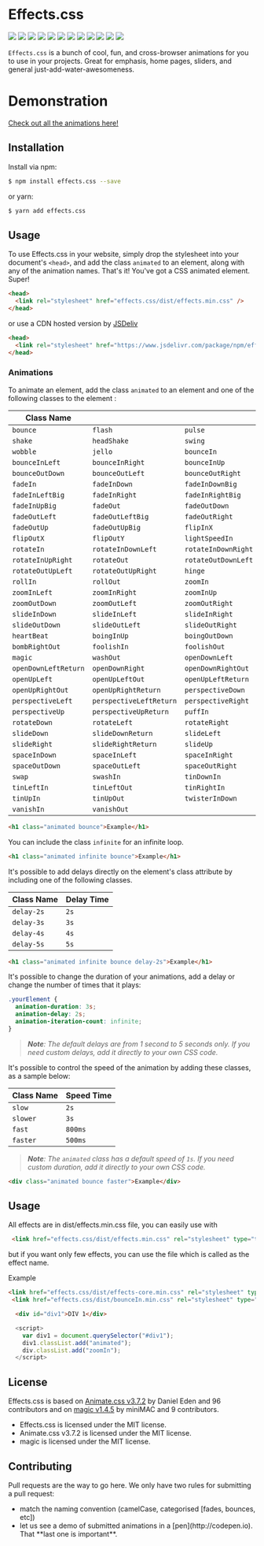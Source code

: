 # Effects.css 

<div style="display:inline">
    <a target="_blank" title="build" href="https://travis-ci.org/Sylvain59650/effects.css"><img src="https://travis-ci.org/Sylvain59650/effects.css.png?branch=master" /></a>
    <a target="_blank" title="version" href="https://www.npmjs.com/package/effects.css"><img src="https://img.shields.io/npm/v/effects.css.svg" /></a>
    <a target="_blank" title="package" href="https://github.com/Sylvain59650/effects.css"><img src="https://img.shields.io/github/package-json/v/Sylvain59650/effects.css.svg" /></a>
    <a target="_blank" title="dependencies" href="https://david-dm.org/Sylvain59650/effects.css"><img src="https://img.shields.io/david/Sylvain59650/effects.css.svg" /></a>
    <a target="_blank" title="dependencies graph" href="http://npm.anvaka.com/#/view/2d/effects.css"><img src="https://img.shields.io/badge/dependencies-graph-blue.svg" /></a>
    <img src="https://img.shields.io/bundlephobia/min/effects.css.svg" />
    <img src="https://img.shields.io/badge/eslint-ok-blue.svg" />
    <a target="_blank" title="tests" href="https://sylvain59650.github.io/effects.css/"><img src="https://img.shields.io/badge/tests-passing-brightgreen.svg" /></a>
    <a target="_blank" title="downloads" href="https://www.jsdelivr.com/package/npm/effects.css"><img src="https://data.jsdelivr.com/v1/package/npm/effects.css/badge" /></a>
    <a target="_blank" title="cdn" href="https://cdn.jsdelivr.net/npm/effects/distrib/effects.min.js"><img src="https://img.shields.io/badge/cdn-jsdeliv-black.svg" /></a>
    <img src="https://img.shields.io/npm/l/effects.css.svg" />
    <img src="https://hits.dwyl.com/Sylvain59650/effects.css.svg" />
  </div>

`Effects.css` is a bunch of cool, fun, and cross-browser animations for you to use in your projects. Great for emphasis, home pages, sliders, and general just-add-water-awesomeness.

# Demonstration

[Check out all the animations here!](https://Sylvain59650.github.io/effects.css/)

## Installation

Install via npm:

```bash
$ npm install effects.css --save
```

or yarn:

```bash
$ yarn add effects.css
```


## Usage

To use Effects.css in your website, simply drop the stylesheet into your document's `<head>`, and add the class `animated` to an element, along with any of the animation names. That's it! You've got a CSS animated element. Super!

```html
<head>
  <link rel="stylesheet" href="effects.css/dist/effects.min.css" />
</head>
```

or use a CDN hosted version by [JSDeliv](https://www.jsdelivr.com/package/npm/effects.css)

```html
<head>
  <link rel="stylesheet" href="https://www.jsdelivr.com/package/npm/effects.css" />
</head>
```


### Animations

To animate an element, add the class `animated` to an element and one of the following classes to the element :

| Class Name           |                        |                     |                         |
| -------------------- | ---------------------- | ------------------- | ----------------------- |
| `bounce`             | `flash`                | `pulse`             | `rubberBand`            |
| `shake`              | `headShake`            | `swing`             | `tada`                  |
| `wobble`             | `jello`                | `bounceIn`          | `bounceInDown`          |
| `bounceInLeft`       | `bounceInRight`        | `bounceInUp`        | `bounceOut`             |
| `bounceOutDown`      | `bounceOutLeft`        | `bounceOutRight`    | `bounceOutUp`           |
| `fadeIn`             | `fadeInDown`           | `fadeInDownBig`     | `fadeInLeft`            |
| `fadeInLeftBig`      | `fadeInRight`          | `fadeInRightBig`    | `fadeInUp`              |
| `fadeInUpBig`        | `fadeOut`              | `fadeOutDown`       | `fadeOutDownBig`        |
| `fadeOutLeft`        | `fadeOutLeftBig`       | `fadeOutRight`      | `fadeOutRightBig`       |
| `fadeOutUp`          | `fadeOutUpBig`         | `flipInX`           | `flipInY`               |
| `flipOutX`           | `flipOutY`             | `lightSpeedIn`      | `lightSpeedOut`         |
| `rotateIn`           | `rotateInDownLeft`     | `rotateInDownRight` | `rotateInUpLeft`        |
| `rotateInUpRight`    | `rotateOut`            | `rotateOutDownLeft` | `rotateOutDownRight`    |
| `rotateOutUpLeft`    | `rotateOutUpRight`     | `hinge`             | `jackInTheBox`          |
| `rollIn`             | `rollOut`              | `zoomIn`            | `zoomInDown`            |
| `zoomInLeft`         | `zoomInRight`          | `zoomInUp`          | `zoomOut`               |
| `zoomOutDown`        | `zoomOutLeft`          | `zoomOutRight`      | `zoomOutUp`             |
| `slideInDown`        | `slideInLeft`          | `slideInRight`      | `slideInUp`             |
| `slideOutDown`       | `slideOutLeft`         | `slideOutRight`     | `slideOutUp`            |
| `heartBeat`          | `boingInUp`            | `boingOutDown`      | `bombLeftOut`           |
| `bombRightOut`       | `foolishIn`            | `foolishOut`        | `holeOut`               |
| `magic`              | `washOut`              | `openDownLeft`      | `openDownLeftOut`       |
| `openDownLeftReturn` | `openDownRight`        | `openDownRightOut`  | `openDownRightReturn`   |
| `openUpLeft`         | `openUpLeftOut`        | `openUpLeftReturn`  | `openUpRight`           |
| `openUpRightOut`     | `openUpRightReturn`    | `perspectiveDown`   | `perspectiveDownReturn` |
| `perspectiveLeft`    | `perspectiveLeftReturn`| `perspectiveRight`  | `perspectiveRightReturn`|
| `perspectiveUp`      | `perspectiveUpReturn`  | `puffIn`            | `puffOut`               |
| `rotateDown`         | `rotateLeft`           | `rotateRight`       | `rotateUp`              |
| `slideDown`          | `slideDownReturn`      | `slideLeft`         | `slideLeftReturn`       |
| `slideRight`         | `slideRightReturn`     | `slideUp`           | `slideUpReturn`         |
| `spaceInDown`        | `spaceInLeft`          | `spaceInRight`      | `spaceInUp`             |
| `spaceOutDown`       | `spaceOutLeft`         | `spaceOutRight`     | `spaceOutUp`            |
| `swap`               | `swashIn`              | `tinDownIn`         | `tinDownOut`            |
| `tinLeftIn`          | `tinLeftOut`           | `tinRightIn`        | `tinRightOut`           |
| `tinUpIn`            | `tinUpOut`             | `twisterInDown`     | `twisterInUp`           |
| `vanishIn`           | `vanishOut`            |

```html
<h1 class="animated bounce">Example</h1>
```


You can include the class `infinite` for an infinite loop.

```html
<h1 class="animated infinite bounce">Example</h1>
```

It's possible to add delays directly on the element's class attribute by including one of the following classes.

| Class Name | Delay Time |
| ---------- | ---------- |
| `delay-2s` | `2s`       |
| `delay-3s` | `3s`       |
| `delay-4s` | `4s`       |
| `delay-5s` | `5s`       |


```html
<h1 class="animated infinite bounce delay-2s">Example</h1>
```


It's possible to change the duration of your animations, add a delay or change the number of times that it plays:

```css
.yourElement {
  animation-duration: 3s;
  animation-delay: 2s;
  animation-iteration-count: infinite;
}
```

> _**Note**: The default delays are from 1 second to 5 seconds only. If you need custom delays, add it directly to your own CSS code._

It's possible to control the speed of the animation by adding these classes, as a sample below:

| Class Name | Speed Time |
| ---------- | ---------- |
| `slow`     | `2s`       |
| `slower`   | `3s`       |
| `fast`     | `800ms`    |
| `faster`   | `500ms`    |

> _**Note**: The `animated` class has a default speed of `1s`. If you need custom duration, add it directly to your own CSS code._

```html
<div class="animated bounce faster">Example</div>
```


## Usage

All effects are in dist/effects.min.css file, you can easily use with 
```html
 <link href="effects.css/dist/effects.min.css" rel="stylesheet" type="text/css" />
```

but if you want only few effects, you can use the file which is called as the effect name.

Example 
```html
<link href="effects.css/dist/effects-core.min.css" rel="stylesheet" type="text/css" />
 <link href="effects.css/dist/bounceIn.min.css" rel="stylesheet" type="text/css" />
```

```html
  <div id="div1">DIV 1</div>
```

```javascript
  <script>
    var div1 = document.querySelector("#div1");
    div1.classList.add("animated");
    div.classList.add("zoomIn");
  </script>
```

## License

Effects.css is based on <a href="https://github.com/daneden/animate.css">Animate.css v3.7.2</a> by Daniel Eden and 96 contributors
and on <a href="https://github.com/miniMAC/magic"> magic v1.4.5</a> by miniMAC and 9 contributors.

<ul>
<li>Effects.css is licensed under the MIT license.</li>
<li>Animate.css v3.7.2 is licensed under the MIT license.</li>
<li>magic is licensed under the MIT license.</li>
</ul>

## Contributing

Pull requests are the way to go here. 
We only have two rules for submitting a pull request: 
<ul>
<li>match the naming convention (camelCase, categorised [fades, bounces, etc])</li>
<li>let us see a demo of submitted animations in a [pen](http://codepen.io). That **last one is important**.</li>
</ul>



